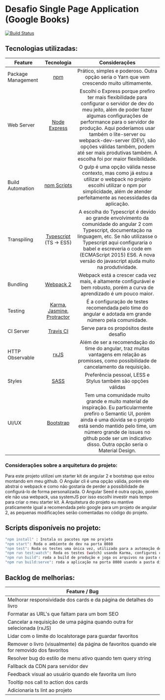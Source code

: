 # Desafio Single Page Application (Google Books)

[![Build Status](https://travis-ci.org/jeantoledo/rd-spa-challenge.svg?branch=master)](https://travis-ci.org/jeantoledo/rd-spa-challenge) 

## Tecnologias utilizadas:

| Feature           | Tecnologia | Considerações
| ------------------|:------------------:|:---:|
| Package Management| [npm](https://www.npmjs.com/) | Prático, simples e poderoso. Outra opção seria o Yarn que vem crescendo muito ultimamente.
| Web Server        | [Node Express](http://expressjs.com/pt-br/) | Escolhi o Express porque prefiro ter mais flexibilidade para configurar o servidor de dev do meu jeito, além de poder fazer algumas configurações de performance para o servidor de produção. Aqui poderíamos usar também o lite-server ou webpack-dev-server (DEV), são opções válidas também, podem até ser mais produtivas também. A escolha foi por maior flexibilidade.
| Build Automation  | [npm Scripts](https://docs.npmjs.com/misc/scripts) | O gulp é uma opção válida nesse contexto, mas como já estou a utilizar o webpack no projeto escolhi utilizar o npm por simplicidade, além de atender perfeitamente as necessidades da aplicação.
| Transpiling       | [Typescript](http://www.typescriptlang.org/) (TS -> ES5) | A escolha do Typescript é devido ao grande envolvimento da comunidade do angular 2 com Typescript, documentação na linguagem, etc. Se não utilizasse o Typescript aqui configuraria o babel e escreveria o code em (ECMAScript 2015) ES6. A nova versão do javascript ajuda muito na produtividade.
| Bundling          | [Webpack 2](https://webpack.github.io/) | Webpack está a crescer cada vez mais, é altamente configurável e bem robusto, porém a curva de aprendizado é um pouco maior.
| Testing           | [Karma](https://karma-runner.github.io), [Jasmine](https://jasmine.github.io/), [Protractor](http://www.protractortest.org/) | É a configuração de testes recomendada pelo time do angular e adotada em grande número pela comunidade.
| CI Server         | [Travis CI](https://travis-ci.org/) | Serve para os propósitos deste desafio
| HTTP Observable   | [rxJS](http://reactivex.io/) | Além de ser a recomendação do time do angular, traz muitas vantagens em relação as promisses, como possibilidade de cancelamento da requisição.
| Styles            | [SASS](http://sass-lang.com/) | Preferência pessoal, LESS e Stylus também são opções válidas
| UI/UX | [Bootstrap](https://getbootstrap.com/) | Tem uma comunidade muito grande e muito material de inspiração. Eu particularmente prefiro o Semantic UI, porém ainda é uma dúvida se o projeto está sendo mantido pelo time, um número grande de issues no github pode ser um indicativo disso. Outra opção seria o Material Design.

### Considerações sobre a arquitetura do projeto:

Para este projeto utilizei um starter kit de angular 2 e bootstrap que estou montando em meu github. O Angular cli é uma opção válida, porém ele abstrai o webpack e como não gostaria de perder a possibilidade de configurá-lo de forma personalizada. O Angular Seed é outra opção, porém ele não usa webpack, usa systemJS por isso escolhi investir mais tempo para criar o meu starter kit.
A Arquitetura do projeto eu mantive praticamente igual a recomendada pelo google para um projeto de angular 2, as pequenas modificações serão comentadas no código do projeto.

## Scripts disponíveis no projeto:

```sh
"npm install" : Instala os pacotes npm no projeto
"npm start": Roda o ambiente de dev na porta 8080
"npm test": Roda os testes uma única vez, utilizado para a automação de build, não é possível gerar a build de produção se os testes estiverem falhando.
"npm run test:watch": Roda os testes (watch) usando Karma, configurei o PhantomJS para este projeto
"npm run build": roda a build de produção e joga os arquivos na pasta dist.
"npm run build:serve": roda a aplicação na porta 8080 usando a pasta dist.
```

## Backlog de melhorias:

| Feature / Bug        |
| ---------------------|
| Melhorar responsividade dos cards e da página de detalhes do livro
| Formatar as URL's que faltam para um bom SEO
| Cancelar a requisição de uma página quando outra for selecionada (rxJS)
| Lidar com o limite do localstorage para guardar favoritos
| Remover o livro (visualmente) da página de favoritos quando ele for removido dos favoritos
| Resolver bug do estilo de menu ativo quando tem query string
| Fallback da CDN para servidor dev
| Feedback visual ao usuário quando ele favorita um livro
| Tooltip nos call to action dos cards
| Adicionaria ts lint ao projeto
